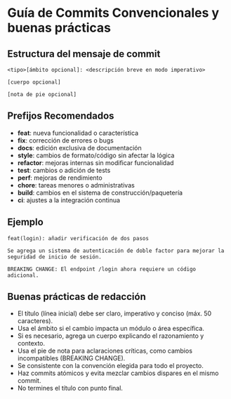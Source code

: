 # Guía de Commits Convencionales y buenas prácticas

## Estructura del mensaje de commit

```text
<tipo>[ámbito opcional]: <descripción breve en modo imperativo>

[cuerpo opcional]

[nota de pie opcional]
```

## Prefijos Recomendados
- **feat**: nueva funcionalidad o característica
- **fix**: corrección de errores o bugs
- **docs**: edición exclusiva de documentación
- **style**: cambios de formato/código sin afectar la lógica
- **refactor**: mejoras internas sin modificar funcionalidad
- **test**: cambios o adición de tests
- **perf**: mejoras de rendimiento
- **chore**: tareas menores o administrativas
- **build**: cambios en el sistema de construcción/paquetería
- **ci**: ajustes a la integración continua

## Ejemplo

```text
feat(login): añadir verificación de dos pasos

Se agrega un sistema de autenticación de doble factor para mejorar la seguridad de inicio de sesión.

BREAKING CHANGE: El endpoint /login ahora requiere un código adicional.
```

## Buenas prácticas de redacción
- El título (línea inicial) debe ser claro, imperativo y conciso (máx. 50 caracteres).
- Usa el ámbito si el cambio impacta un módulo o área específica.
- Si es necesario, agrega un cuerpo explicando el razonamiento y contexto.
- Usa el pie de nota para aclaraciones críticas, como cambios incompatibles (BREAKING CHANGE).
- Se consistente con la convención elegida para todo el proyecto.
- Haz commits atómicos y evita mezclar cambios dispares en el mismo commit.
- No termines el título con punto final.